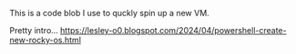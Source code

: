 This is a code blob I use to quckly spin up a new VM.

Pretty intro...
https://lesley-o0.blogspot.com/2024/04/powershell-create-new-rocky-os.html
